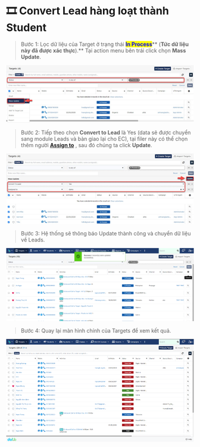 # 🎞 Convert Lead hàng loạt thành Student

> Bước 1: Lọc dữ liệu của Target ở trạng thái <mark style="color:blue;">**In Process**</mark>** (**Tức dữ liệu này đã được xác thực**).** Tại action menu bên trái click chọn **Mass Update**.

![](<../../../.gitbook/assets/image (115) (1).png>)

> Bước 2:  Tiếp theo chọn **Convert to Lead** là Yes (data sẽ được chuyển sang module Leads và bàn giao lại cho EC), tại filer này có thể chọn thêm người [**Assign to**](https://help.dotb.vn/tuyen-sinh-ban-hang/target#phan-bo-nguoi-phu-trach) , sau đó chúng ta click **Update**.

![](../../../.gitbook/assets/import3.jpg)

> Bước 3: Hệ thống sẽ thông báo Update thành công và chuyển dữ liệu về Leads.

![](<../../../.gitbook/assets/image (108).png>)

> Bước 4: Quay lại màn hình chính của Targets để xem kết quả.

![](<../../../.gitbook/assets/image (112) (1) (1).png>)

##
